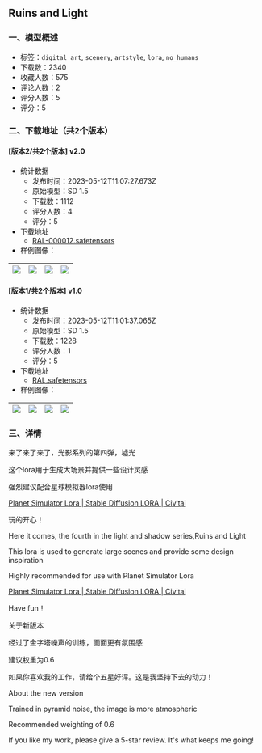 ## Ruins and Light
### 一、模型概述

- 标签：`digital art`, `scenery`, `artstyle`, `lora`, `no_humans`
- 下载数：2340
- 收藏人数：575
- 评论人数：2
- 评分人数：5
- 评分：5

### 二、下载地址（共2个版本）

#### [版本2/共2个版本] v2.0

- 统计数据
  - 发布时间：2023-05-12T11:07:27.673Z
  - 原始模型：SD 1.5
  - 下载数：1112
  - 评分人数：4
  - 评分：5
- 下载地址
  - [RAL-000012.safetensors](https://civitai.com/api/download/models/68719)
- 样例图像：

| <img src="https://image.civitai.com/xG1nkqKTMzGDvpLrqFT7WA/dff840a5-f9b4-48ba-abcc-6038f990c038/width=450/765965.jpeg" /> | <img src="https://image.civitai.com/xG1nkqKTMzGDvpLrqFT7WA/8e43b9ca-b727-4f55-b35d-c65f7a80e8bd/width=450/765967.jpeg" /> | <img src="https://image.civitai.com/xG1nkqKTMzGDvpLrqFT7WA/27ef8d67-e723-4712-b28e-da84c068d329/width=450/765969.jpeg" /> | <img src="https://image.civitai.com/xG1nkqKTMzGDvpLrqFT7WA/634a02b5-7ae8-45c2-a1f4-e79c5a15ab80/width=450/765971.jpeg" /> |
| ---- | ---- | ---- | ---- |

#### [版本1/共2个版本] v1.0

- 统计数据
  - 发布时间：2023-05-12T11:01:37.065Z
  - 原始模型：SD 1.5
  - 下载数：1228
  - 评分人数：1
  - 评分：5
- 下载地址
  - [RAL.safetensors](https://civitai.com/api/download/models/31372)
- 样例图像：

| <img src="https://image.civitai.com/xG1nkqKTMzGDvpLrqFT7WA/64536b00-6bb4-4cb0-2cae-19ab9ae53c00/width=450/356810.jpeg" /> | <img src="https://image.civitai.com/xG1nkqKTMzGDvpLrqFT7WA/e9a64043-0d28-4793-8cfe-2237f5a84d00/width=450/356821.jpeg" /> | <img src="https://image.civitai.com/xG1nkqKTMzGDvpLrqFT7WA/9f844813-2d69-4bd8-87f9-e5df2330cc00/width=450/356820.jpeg" /> | <img src="https://image.civitai.com/xG1nkqKTMzGDvpLrqFT7WA/db0e2c7f-315a-4745-b309-e518e1e8e900/width=450/356819.jpeg" /> |
| ---- | ---- | ---- | ---- |


### 三、详情
<p>来了来了来了，光影系列的第四弹，墟光</p><p>这个lora用于生成大场景并提供一些设计灵感</p><p>强烈建议配合星球模拟器lora使用</p><p><a target="_blank" rel="ugc" href="https://civitai.com/models/19470/planet-simulator-lora">Planet Simulator Lora | Stable Diffusion LORA | Civitai</a></p><p>玩的开心！</p><p>Here it comes, the fourth in the light and shadow series,Ruins and Light</p><p>This lora is used to generate large scenes and provide some design inspiration</p><p>Highly recommended for use with Planet Simulator Lora</p><p><a target="_blank" rel="ugc" href="https://civitai.com/models/19470/planet-simulator-lora">Planet Simulator Lora | Stable Diffusion LORA | Civitai</a></p><p>Have fun！</p><p>关于新版本</p><p>经过了金字塔噪声的训练，画面更有氛围感</p><p>建议权重为0.6</p><p>如果你喜欢我的工作，请给个五星好评。这是我坚持下去的动力！</p><p>About the new version</p><p>Trained in pyramid noise, the image is more atmospheric</p><p>Recommended weighting of 0.6</p><p>If you like my work, please give a 5-star review. It's what keeps me going!</p>